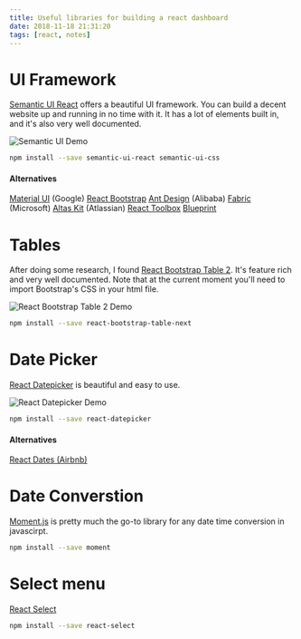 ```yaml
---
title: Useful libraries for building a react dashboard
date: 2018-11-18 21:31:20
tags: [react, notes]
---
```


# UI Framework


[Semantic UI React](https://react.semantic-ui.com/) offers a beautiful UI framework. You can build a decent website up and running in no time with it. It has a lot of elements built in, and it's also very well documented.

![Semantic UI Demo](/images/react-semantic-ui.png)

```sh
npm install --save semantic-ui-react semantic-ui-css
```
#### Alternatives

[Material UI](https://material-ui.com/)  (Google)
[React Bootstrap](https://react-bootstrap.github.io/)
[Ant Design](https://ant.design/) (Alibaba)
[Fabric](https://developer.microsoft.com/en-us/fabric) (Microsoft)
[Altas Kit](https://atlaskit.atlassian.com/) (Atlassian)
[React Toolbox](http://react-toolbox.io)
[Blueprint](https://blueprintjs.com/)

# Tables

After doing some research, I found [React Bootstrap Table 2](https://react-bootstrap-table.github.io/react-bootstrap-table2/docs/about.html). It's feature rich and very well documented. Note that at the current moment you'll need to import Bootstrap's CSS in your html file.

![React Bootstrap Table 2 Demo](/images/react-bootstrap-table2.png)

```sh
npm install --save react-bootstrap-table-next
```

# Date Picker

[React Datepicker](https://reactdatepicker.com/) is beautiful and easy to use.

![React Datepicker Demo](/images/react-datepicker.png)

```sh
npm install --save react-datepicker
```

#### Alternatives

[React Dates (Airbnb)](https://github.com/airbnb/react-dates)

# Date Converstion

[Moment.js](https://momentjs.com/) is pretty much the go-to library for any date time conversion in javascirpt.

```sh
npm install --save moment
```

# Select menu

[React Select](https://react-select.com/home)

```sh
npm install --save react-select
```

